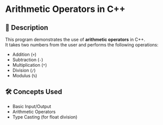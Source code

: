 # Arithmetic Operators in C++

## 📘 Description
This program demonstrates the use of **arithmetic operators** in C++.  
It takes two numbers from the user and performs the following operations:
- Addition (`+`)
- Subtraction (`-`)
- Multiplication (`*`)
- Division (`/`)
- Modulus (`%`)

## 🛠️ Concepts Used
- Basic Input/Output
- Arithmetic Operators
- Type Casting (for float division)


